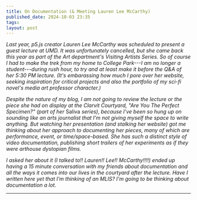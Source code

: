 ```yaml
---
title: On Documentation (& Meeting Lauren Lee McCarthy)
published_date: 2024-10-03 23:35
tags: 
layout: post
---
```


*Last year, p5.js creator Lauren Lee McCarthy was scheduled to present a guest lecture at UMD. It was unfortunately cancelled, but she came back this year as part of the Art department's Visiting Artists Series. So of course I had to make the trek from my home to College Park---I am no longer a student---during rush hour, to try and at least make it before the Q&A of her 5:30 PM lecture. (It's embarassing how much I pore over her website, seeking inspiration for critical projects and also the portfolio of my sci-fi novel's media art professor character.)*  

*Despite the nature of my blog, I am not going to review the lecture or the piece she had on display at the Clarvit Courtyard, "Are You The Perfect Specimen?" (part of her* Saliva *series), because I've been so hung up on sounding like an arts journalist that I'm not giving myself the space to write anything. But watching her presentation (and stalking her website) got me thinking about her approach to documenting her pieces, many of which are performance, event, or time/space-based. She has such a distinct style of video documentation, publishing short trailers of her experiments as if they were arthouse dystopian films.*   

*I asked her about it (I talked to!! Lauren!! Lee!! McCarthy!!!!) ended up having a 15 minute conversation with my friends about documentation and all the ways it comes into our lives in the courtyard after the lecture. Have I written here yet that I'm thinking of an MLIS? I'm going to be thinking about documentation a lot.*

---

